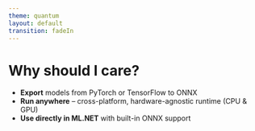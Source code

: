 ```yaml
---
theme: quantum
layout: default
transition: fadeIn
---
```


# Why should I care?

- **Export** models from PyTorch or TensorFlow to ONNX
- **Run anywhere** – cross-platform, hardware-agnostic runtime (CPU & GPU)
- **Use directly in ML.NET** with built-in ONNX support